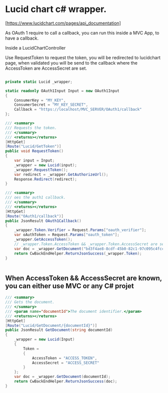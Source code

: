 ﻿# Lucid chart c# wrapper.

[https://www.lucidchart.com/pages/api_documentation]

As OAuth 1 require to call a callback, you can run this inside a MVC App, to have a callback.

Inside a LucidChartController

Use RequestToken to request the token, you will be redirected to lucidchart page, when validated you will be send to the callback where the AccessToken are AccessSecret are set.


```c#

private static Lucid _wrapper;

static readonly OAuth1Input Input = new OAuth1Input
{
    ConsumerKey = "MY_KEY",
    ConsumerSecret = "MY_KEY_SECRET",
    Callback = "https://localhost/MVC_SERVER/OAuth1/callback"
};

/// <summary>
/// Requests the token.
/// </summary>
/// <returns></returns>
[HttpGet]
[Route("Lucid/GetToken")]
public void RequestToken()
{
    var input = Input;
    _wrapper = new Lucid(input);
    _wrapper.RequestToken();
    var redirect = _wrapper.GetAuthorizeUrl();
    Response.Redirect(redirect);
}

/// <summary>
/// oes the auth1 callback.
/// </summary>
/// <returns></returns>
[HttpGet]
[Route("OAuth1/callback")]
public JsonResult OAuth1Callback()
{
    _wrapper.Token.Verifier = Request.Params["oauth_verifier"];
    var oAuthToken = Request.Params["oauth_token"];
    _wrapper.GetAccessToken();
	// _wrapper.Token.AccessToken && _wrapper.Token.AccessSecret are set to the correct values
    var doc = _wrapper.GetDocument("bd3f4ae8-8cdf-45b0-82c1-97c095c4fcc0");
    return CwBackEndHelper.ReturnJsonSuccess(_wrapper.Token);
}



```


## When AccessToken && AccessSecret are known, you can either use MVC or any C# projet

```c#
/// <summary>
/// Gets the document.
/// </summary>
/// <param name="documentId">The document identifier.</param>
/// <returns></returns>
[HttpGet]
[Route("Lucid/GetDocument/{documentId}")]
public JsonResult GetDocument(string documentId)
{
    _wrapper = new Lucid(Input)
    {
        Token =
        {
            AccessToken = "ACCESS_TOKEN",
            AccessSecret = "ACCESS_SECRET"
        }
    };
    var doc = _wrapper.GetDocument(documentId);
    return CwBackEndHelper.ReturnJsonSuccess(doc);
} 
```